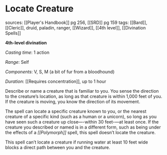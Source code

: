 # Locate Creature
sources: [[Player's Handbook]] pg 256, [[SRD]] pg 159
tags: [[Bard]], [[Cleric]], druid, paladin, ranger, [[Wizard]], [[4th level]], [[Divination Spells]]

**4th-level divination**

*Casting time*: 1 action

*Range*: Self

*Components*: V, S, M (a bit of fur from a bloodhound)

*Duration*: [[Requires concentration]], up to 1 hour

Describe or name a creature that is familiar to you. You sense the direction to the creature’s location, as long as that creature is within 1,000 feet of you. If the creature is moving, you know the direction of its movement.

The spell can locate a specific creature known to you, or the nearest creature of a specific kind (such as a human or a unicorn), so long as you have seen such a creature up close—-within 30 feet-—at least once. If the creature you described or named is in a different form, such as being under the effects of a *[[Polymorph]]* spell, this spell doesn’t locate the creature.

This spell can’t locate a creature if running water at least 10 feet wide blocks a direct path between you and the creature.
